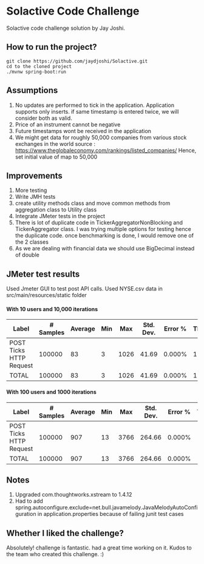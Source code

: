 # Solactive Code Challenge

Solactive code challenge solution by Jay Joshi.

## How to run the project?

```
git clone https://github.com/jaydjoshi/Solactive.git
cd to the cloned project
./mvnw spring-boot:run
```

## Assumptions
1. No updates are performed to tick in the application. Application supports only inserts. if same timestamp is entered twice, we will consider both as valid.
2. Price of an instrument cannot be negative
3. Future timestamps wont be received in the application
4. We might get data for roughly 50,000 companies from various stock exchanges in the world
source : https://www.theglobaleconomy.com/rankings/listed_companies/
Hence, set initial value of map to 50,000

## Improvements
1. More testing
2. Write JMH tests
3. create utility methods class and move common methods from aggregation class to Utility class
4. Integrate JMeter tests in the project
5. There is lot of duplicate code in TickerAggregatorNonBlocking and TickerAggregator class. I was trying multiple options for testing hence the duplicate code.
once benchmarking is done, I would remove one of the 2 classes
6. As we are dealing with financial data we should use BigDecimal instead of double

## JMeter test results
Used Jmeter GUI to test post API calls.
Used NYSE.csv data in src/main/resources/static folder

#### With 10 users and 10,000 iterations
Label|# Samples|Average|Min|Max|Std. Dev.|Error %|Throughput|Received KB/sec|Sent KB/sec|Avg. Bytes
--- | --- | --- | --- |--- |--- |--- |--- |--- |--- |--- 
POST Ticks HTTP Request|100000|83|3|1026|41.69|0.000%|119.20486|14.09|27.27|121.0
TOTAL|100000|83|3|1026|41.69|0.000%|119.20486|14.09|27.27|121.0

#### With 100 users and 1000 iterations
Label|# Samples|Average|Min|Max|Std. Dev.|Error %|Throughput|Received KB/sec|Sent KB/sec|Avg. Bytes
--- | --- | --- | --- |--- |--- |--- |--- |--- |--- |--- 
POST Ticks HTTP Request|100000|907|13|3766|264.66|0.000%|109.69074|12.96|25.09|121.0
TOTAL|100000|907|13|3766|264.66|0.000%|109.69074|12.96|25.09|121.0

## Notes
1. Upgraded com.thoughtworks.xstream to 1.4.12
2. Had to add spring.autoconfigure.exclude=net.bull.javamelody.JavaMelodyAutoConfiguration in application.properties because of failing junit test cases


## Whether I liked the challenge?
Absolutely! challenge is fantastic. had a great time working on it. Kudos to the team who created this challenge. :)
